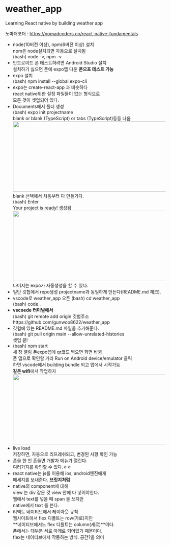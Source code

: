 # weather_app

Learning React native by building weather app

노마더코더 : https://nomadcoders.co/react-native-fundamentals

- node(10버전 이상), npm(6버전 이상) 설치  
  npm은 node설치되면 자동으로 설치됨  
  (bash) node -v, npm -v
- 안드로이드 폰 테스트하려면 Android Studio 설치  
  설치하기 싫으면 폰에 expo앱 다운 **폰으포 테스트 가능**
- expo 설치  
  (bash) npm install --global expo-cli
- expo는 create-react-app 과 비슷하다  
  react native위한 설정 파일들이 없는 형식으로  
  모든 것이 셋업되어 있다.
- Documents에서 폴더 생성  
  (bash) expo init projectname  
  blank or blank (TypeScript) or tabs (TypeScript)등등 나옴  
  <img src="https://user-images.githubusercontent.com/63627481/100422996-a2f08500-30ce-11eb-9dde-68a8ad7dee1a.PNG" width="500" height="220">  
  blank 선택해서 처음부터 다 만들거다.  
  (bash) Enter  
  Your project is ready! 생성됨  
  <img src="https://user-images.githubusercontent.com/63627481/100422994-a1bf5800-30ce-11eb-84b5-325a41fbc92e.PNG" width="500" height="220">  
  나머지는 expo가 자동생성을 할 수 있다.
- 일단 깃헙에서 repo생성 projectname과 동일하게 만든다(README.md 체크).
- vscode로 weather_app 오픈
  (bash) cd weather_app  
  (bash) code .
- **vscoede 터미널에서**  
  (bash) git remote add origin 깃헙주소https://github.com/gunwoo8622/weather_app
- 깃헙에 있는 README.md 파일을 추가해준다.  
  (bash) git pull origin main --allow-unrelated-histories  
  셋업 끝!
- (bash) npm start  
  새 창 열림 폰expo앱에 qr코드 찍으면 화면 바뀜  
  폰 앱으로 확인할 거라 Run on Android device/emulator 클릭  
  하면 vscode에서 building bundle 되고 앱에서 시작가능  
  **같은 wifi**에서 작업하자  
  <img src="https://user-images.githubusercontent.com/63627481/100425103-f2848000-30d1-11eb-977e-42e8b1a4341f.PNG" width="500" height="220">
- live load  
  저장하면, 자동으로 리프레쉬되고, 변경된 사항 확인 가능
- 폰을 한 번 흔들면 개발자 메뉴가 열린다.  
  여러가지를 확인할 수 있다.ㅎㅎ
- react native는 js를 이용해 ios, android엔진에게  
  메세지를 보내준다. **브릿지처럼**
- native의 component에 대해  
  view 는 div 같은 것 view 안에 다 넣어야한다.  
  웹에서 text를 넣을 때 span 을 쓰지만  
  native에서 text 를 쓴다.
- 리액트 네이티브에서 레이아웃 규칙  
  웹사이트에서 flex 디폴트는 row(가로)지만  
  **네이티브에서느 flex 디폴트는 column(세로)**이다.  
  폰에서는 대부분 서로 아래로 되어있기 때문이다.  
  flex는 네이티브에서 작동하는 방식. 공간?을 의미
